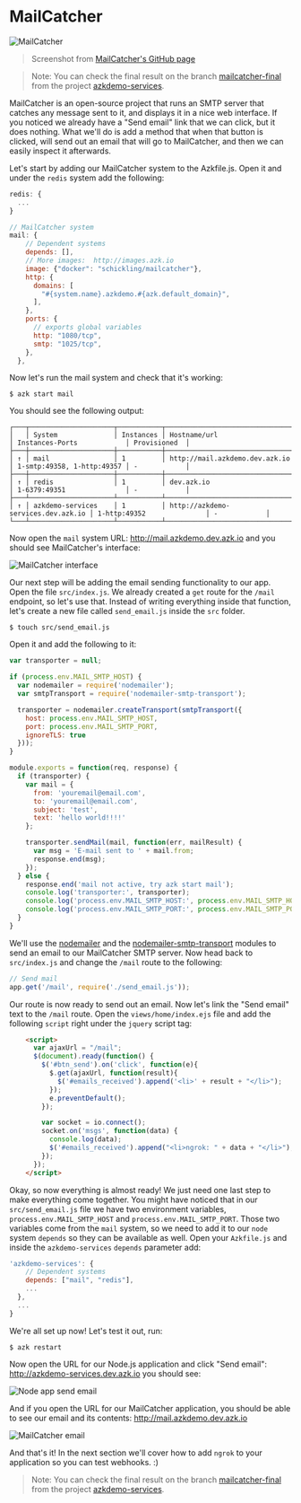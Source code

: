 # MailCatcher

![MailCatcher](../resources/images/mailcatcher.png)
> Screenshot from [MailCatcher's GitHub page](https://github.com/sj26/mailcatcher/)

> Note: You can check the final result on the branch [mailcatcher-final](https://github.com/azukiapp/azkdemo-services/tree/mailcatcher-final) from the project [azkdemo-services](https://github.com/azukiapp/azkdemo-services/).

MailCatcher is an open-source project that runs an SMTP server that catches any message sent to it, and displays it in a nice web interface. If you noticed we already have a "Send email" link that we can click, but it does nothing. What we'll do is add a method that when that button is clicked, will send out an email that will go to MailCatcher, and then we can easily inspect it afterwards.

Let's start by adding our MailCatcher system to the Azkfile.js. Open it and under the `redis` system add the following:

```javascript
redis: {
  ...
}

// MailCatcher system
mail: {
    // Dependent systems
    depends: [],
    // More images:  http://images.azk.io
    image: {"docker": "schickling/mailcatcher"},
    http: {
      domains: [
        "#{system.name}.azkdemo.#{azk.default_domain}",
      ],
    },
    ports: {
      // exports global variables
      http: "1080/tcp",
      smtp: "1025/tcp",
    },
  },
```

Now let's run the mail system and check that it's working:

```
$ azk start mail
```

You should see the following output:

```
┌───┬─────────────────────┬───────────┬────────────────────────────────────┬────────────────────────────┬──────────────┐
│   │ System              │ Instances │ Hostname/url                       │ Instances-Ports            │ Provisioned  │
├───┼─────────────────────┼───────────┼────────────────────────────────────┼────────────────────────────┼──────────────┤
│ ↑ │ mail                │ 1         │ http://mail.azkdemo.dev.azk.io     │ 1-smtp:49358, 1-http:49357 │ -            │
├───┼─────────────────────┼───────────┼────────────────────────────────────┼────────────────────────────┼──────────────┤
│ ↑ │ redis               │ 1         │ dev.azk.io                         │ 1-6379:49351               │ -            │
├───┴─────────────────────┴───────────┴────────────────────────────────────┴────────────────────────────┴──────────────┤
│ ↑ │ azkdemo-services    │ 1         │ http://azkdemo-services.dev.azk.io │ 1-http:49352               │ -            │
└───┴─────────────────────┴───────────┴────────────────────────────────────┴────────────────────────────┴──────────────┘
```

Now open the `mail` system URL: http://mail.azkdemo.dev.azk.io and you should see MailCatcher's interface:

![MailCatcher interface](../resources/images/azk-services-2.png)

Our next step will be adding the email sending functionality to our app. Open the file `src/index.js`. We already created a `get` route for the `/mail` endpoint, so let's use that. Instead of writing everything inside that function, let's create a new file called `send_email.js` inside the `src` folder.

```
$ touch src/send_email.js
```

Open it and add the following to it:

```javascript
var transporter = null;

if (process.env.MAIL_SMTP_HOST) {
  var nodemailer = require('nodemailer');
  var smtpTransport = require('nodemailer-smtp-transport');

  transporter = nodemailer.createTransport(smtpTransport({
    host: process.env.MAIL_SMTP_HOST,
    port: process.env.MAIL_SMTP_PORT,
    ignoreTLS: true
  }));
}

module.exports = function(req, response) {
  if (transporter) {
    var mail = {
      from: 'youremail@email.com',
      to: 'youremail@email.com',
      subject: 'test',
      text: 'hello world!!!!'
    };

    transporter.sendMail(mail, function(err, mailResult) {
      var msg = 'E-mail sent to ' + mail.from;
      response.end(msg);
    });
  } else {
    response.end('mail not active, try azk start mail');
    console.log('transporter:', transporter);
    console.log('process.env.MAIL_SMTP_HOST:', process.env.MAIL_SMTP_HOST);
    console.log('process.env.MAIL_SMTP_PORT:', process.env.MAIL_SMTP_PORT);
  }
}
```

We'll use the [nodemailer](https://github.com/andris9/Nodemailer) and the [nodemailer-smtp-transport](https://github.com/andris9/nodemailer-smtp-transport) modules to send an email to our MailCatcher SMTP server. Now head back to `src/index.js` and change the `/mail` route to the following:

```javascript
// Send mail
app.get('/mail', require('./send_email.js'));
```

Our route is now ready to send out an email. Now let's link the "Send email" text to the `/mail` route. Open the `views/home/index.ejs` file and add the following `script` right under the `jquery` script tag:

```html
    <script>
      var ajaxUrl = "/mail";
      $(document).ready(function() {
        $('#btn_send').on('click', function(e){
          $.get(ajaxUrl, function(result){
            $('#emails_received').append('<li>' + result + "</li>");
          });
          e.preventDefault();
        });

        var socket = io.connect();
        socket.on('msgs', function(data) {
          console.log(data);
          $('#emails_received').append("<li>ngrok: " + data + "</li>");
        });
      });
    </script>
```

Okay, so now everything is almost ready! We just need one last step to make everything come together. You might have noticed that in our `src/send_email.js` file we have two environment variables, `process.env.MAIL_SMTP_HOST` and `process.env.MAIL_SMTP_PORT`. Those two variables come from the `mail` system, so we need to add it to our `node` system `depends` so they can be available as well. Open your `Azkfile.js` and inside the `azkdemo-services` `depends` parameter add:

```javascript
'azkdemo-services': {
    // Dependent systems
    depends: ["mail", "redis"],
    ...
  },
  ...
}
```

We're all set up now! Let's test it out, run:

```
$ azk restart
```

Now open the URL for our Node.js application and click "Send email": http://azkdemo-services.dev.azk.io you should see:

![Node app send email](../resources/images/azk-services-3.png)

And if you open the URL for our MailCatcher application, you should be able to see our email and its contents: http://mail.azkdemo.dev.azk.io

![MailCatcher email](../resources/images/azk-services-4.png)

And that's it! In the next section we'll cover how to add `ngrok` to your application so you can test webhooks. :)

> Note: You can check the final result on the branch [mailcatcher-final](https://github.com/azukiapp/azkdemo-services/tree/mailcatcher-final) from the project [azkdemo-services](https://github.com/azukiapp/azkdemo-services/).
